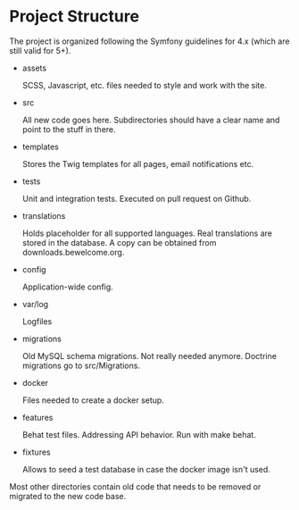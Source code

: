 # Project Structure

The project is organized following the Symfony guidelines for 4.x (which are still valid for 5+).

* assets

  SCSS, Javascript, etc. files needed to style and work with the site.

* src

    All new code goes here. Subdirectories should have a clear name and point to the stuff in there.

* templates

    Stores the Twig templates for all pages, email notifications etc.

* tests

    Unit and integration tests. Executed on pull request on Github.
* translations

    Holds placeholder for all supported languages. Real translations are stored in the database. A copy can be obtained from downloads.bewelcome.org.

* config

    Application-wide config.

* var/log

    Logfiles

* migrations

    Old MySQL schema migrations. Not really needed anymore. Doctrine migrations go to src/Migrations.

* docker

    Files needed to create a docker setup.

* features

    Behat test files. Addressing API behavior. Run with make behat.

* fixtures

    Allows to seed a test database in case the docker image isn't used.

Most other directories contain old code that needs to be removed or migrated to the new code base.
